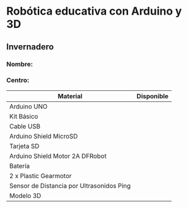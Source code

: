 

# Robótica educativa con Arduino y 3D 

## Invernadero

### Nombre: 
### Centro:


|Material|Disponible|
|---|---|
|Arduino UNO||
|Kit Básico||
|Cable USB||
|Arduino Shield MicroSD||
|Tarjeta SD||
|Arduino Shield Motor 2A DFRobot||
|Batería||
|2 x Plastic Gearmotor||
|Sensor de Distancia por Ultrasonidos Ping||
|Modelo 3D||